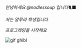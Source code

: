 _안녕하세요 @nodlessoup 입니다_🐈‍⬛

_저는 알루라 학생입니다_

_프로그래밍을 시작해요_

![gif ghibl](https://media.giphy.com/media/oKLNQQ6OIeSU8/giphy.gif)
